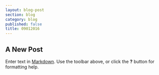 ```yaml
---
layout: blog-post
section: blog
category: blog
published: false
title: 09012016
---
```

## A New Post

Enter text in [Markdown](http://daringfireball.net/projects/markdown/). Use the toolbar above, or click the **?** button for formatting help.
